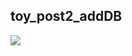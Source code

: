 <html>
  <body>
    <h2>toy_post2_addDB</h2>
   <img src="https://user-images.githubusercontent.com/90567066/147808695-ae38ffc8-b6bc-4b8c-80db-20c9d84c57e2.jpg">

  </body>
  </html>
